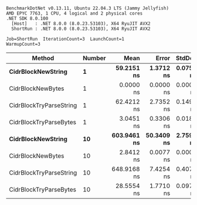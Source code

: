 ```

BenchmarkDotNet v0.13.11, Ubuntu 22.04.3 LTS (Jammy Jellyfish)
AMD EPYC 7763, 1 CPU, 4 logical and 2 physical cores
.NET SDK 8.0.100
  [Host]   : .NET 8.0.0 (8.0.23.53103), X64 RyuJIT AVX2
  ShortRun : .NET 8.0.0 (8.0.23.53103), X64 RyuJIT AVX2

Job=ShortRun  IterationCount=3  LaunchCount=1  
WarmupCount=3  

```
| Method                  | Number | Mean        | Error      | StdDev    | Min         | Max         | Allocated |
|------------------------ |------- |------------:|-----------:|----------:|------------:|------------:|----------:|
| **CidrBlockNewString**      | **1**      |  **59.2151 ns** |  **1.3712 ns** | **0.0752 ns** |  **59.1705 ns** |  **59.3019 ns** |         **-** |
| CidrBlockNewBytes       | 1      |   0.0000 ns |  0.0000 ns | 0.0000 ns |   0.0000 ns |   0.0000 ns |         - |
| CidrBlockTryParseString | 1      |  62.4212 ns |  2.7352 ns | 0.1499 ns |  62.2895 ns |  62.5844 ns |         - |
| CidrBlockTryParseBytes  | 1      |   3.0451 ns |  0.3306 ns | 0.0181 ns |   3.0338 ns |   3.0660 ns |         - |
| **CidrBlockNewString**      | **10**     | **603.9461 ns** | **50.3409 ns** | **2.7594 ns** | **602.3440 ns** | **607.1323 ns** |         **-** |
| CidrBlockNewBytes       | 10     |   2.8412 ns |  0.0077 ns | 0.0004 ns |   2.8409 ns |   2.8417 ns |         - |
| CidrBlockTryParseString | 10     | 648.9168 ns |  7.4254 ns | 0.4070 ns | 648.4823 ns | 649.2892 ns |         - |
| CidrBlockTryParseBytes  | 10     |  28.5554 ns |  1.7710 ns | 0.0971 ns |  28.4947 ns |  28.6674 ns |         - |
